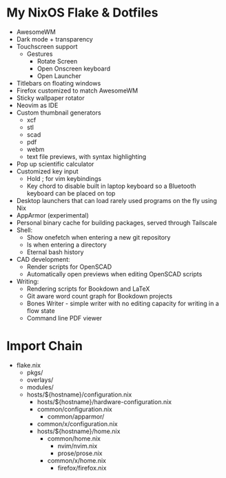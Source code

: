 # My NixOS Flake & Dotfiles

* AwesomeWM
* Dark mode + transparency
* Touchscreen support
  * Gestures
    * Rotate Screen
    * Open Onscreen keyboard
    * Open Launcher
* Titlebars on floating windows
* Firefox customized to match AwesomeWM
* Sticky wallpaper rotator
* Neovim as IDE
* Custom thumbnail generators
  * xcf
  * stl
  * scad
  * pdf
  * webm
  * text file previews, with syntax highlighting
* Pop up scientific calculator
* Customized key input
  * Hold ; for vim keybindings
  * Key chord to disable built in laptop keyboard so a Bluetooth keyboard can be placed on top
* Desktop launchers that can load rarely used programs on the fly using Nix
* AppArmor (experimental)
* Personal binary cache for building packages, served through Tailscale
* Shell:
  * Show onefetch when entering a new git repository 
  * ls when entering a directory
  * Eternal bash history
* CAD development:
  * Render scripts for OpenSCAD
  * Automatically open previews when editing OpenSCAD scripts
* Writing:
  * Rendering scripts for Bookdown and LaTeX
  * Git aware word count graph for Bookdown projects
  * Bones Writer - simple writer with no editing capacity for writing in a flow state
  * Command line PDF viewer

# Import Chain

* flake.nix
  * pkgs/
  * overlays/
  * modules/
  * hosts/${hostname}/configuration.nix
    * hosts/${hostname}/hardware-configuration.nix
    * common/configuration.nix
      * common/apparmor/
    * common/x/configuration.nix
    * hosts/${hostname}/home.nix
      * common/home.nix
        * nvim/nvim.nix
        * prose/prose.nix
      * common/x/home.nix
        * firefox/firefox.nix

